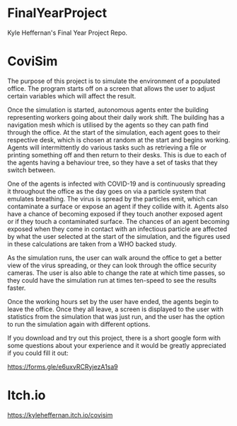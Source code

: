 # FinalYearProject

Kyle Heffernan's Final Year Project Repo.


# CoviSim

The purpose of this project is to simulate the environment of a populated office. The program starts off on a screen that allows the user to adjust certain variables which will affect the result.

Once the simulation is started, autonomous agents enter the building representing workers going about their daily work shift. The building has a navigation mesh which is utilised by the agents so they can path find through the office. At the start of the simulation, each agent goes to their respective desk, which is chosen at random at the start and begins working. Agents will intermittently do various tasks such as retrieving a file or printing something off and then return to their desks. This is due to each of the agents having a behaviour tree, so they have a set of tasks that they switch between.

One of the agents is infected with COVID-19 and is continuously spreading it throughout the office as the day goes on via a particle system that emulates breathing. The virus is spread by the particles emit, which can contaminate a surface or expose an agent if they collide with it. Agents also have a chance of becoming exposed if they touch another exposed agent or if they touch a contaminated surface. The chances of an agent becoming exposed when they come in contact with an infectious particle are affected by what the user selected at the start of the simulation, and the figures used in these calculations are taken from a WHO backed study.

As the simulation runs, the user can walk around the office to get a better view of the virus spreading, or they can look through the office security cameras. The user is also able to change the rate at which time passes, so they could have the simulation run at times ten-speed to see the results faster.

Once the working hours set by the user have ended, the agents begin to leave the office. Once they all leave, a screen is displayed to the user with statistics from the simulation that was just run, and the user has the option to run the simulation again with different options.

If you download and try out this project, there is a short google form with some questions about your experience and it would be greatly appreciated if you could fill it out:

https://forms.gle/e6uxvRCRyjezA1sa9

# Itch.io
https://kyleheffernan.itch.io/covisim